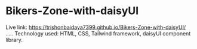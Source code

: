 # Bikers-Zone-with-daisyUI
Live link: https://trishonbaidaya7399.github.io/Bikers-Zone-with-daisyUI/  .....
Technology used:
HTML,
CSS,
Tailwind framework,
daisyUI component library. 
